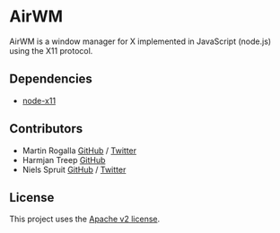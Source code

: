 AirWM
=====

AirWM is a window manager for X implemented in JavaScript (node.js) using the X11 protocol.

Dependencies
------------
* [node-x11](https://github.com/sidorares/node-x11)

Contributors
------------
* Martin Rogalla [GitHub](https://github.com/MartinRogalla) / [Twitter](https://twitter.com/MartinRogalla)
* Harmjan Treep [GitHub](https://github.com/harmjan)
* Niels Spruit [GitHub](https://github.com/nspruit) / [Twitter](https://twitter.com/n_spruit)


License
-------

This project uses the [Apache v2 license](/LICENSE).
